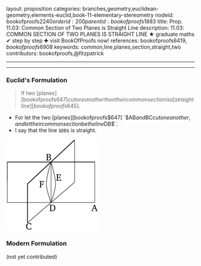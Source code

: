 layout: proposition
categories: branches,geometry,euclidean-geometry,elements-euclid,book-11-elementary-stereometry
nodeid: bookofproofs$2240
orderid: 200
parentid: bookofproofs$1883
title: Prop. 11.03: Common Section of Two Planes is Straight Line
description: 11.03: COMMON SECTION OF TWO PLANES IS STRAIGHT LINE &#9733; graduate maths &#10004; step by step &#10010; visit BookOfProofs now!
references: bookofproofs$6419,bookofproofs$6908
keywords: common,line,planes,section,straight,two
contributors: bookofproofs,@fitzpatrick

---


---

### Euclid's Formulation

> If two [planes][bookofproofs$647] cut one another then their common section is a [straight line][bookofproofs$645].
* For let the two [planes][bookofproofs$647] `$AB$` and `$BC$` cut one another, and let their common section be the line `$DB$`.
* I say that the line `$DB$` is straight.

![fig03e](https://github.com/bookofproofs/bookofproofs.github.io/blob/main/_sources/_assets/images/euclid/Book11/fig03e.png?raw=true)



### Modern Formulation

(not yet contributed)

[^1]: The proofs of the first three propositions in this book are not at all rigorous. Hence, these three propositions should properly be regarded as additional axioms (translator's note)
